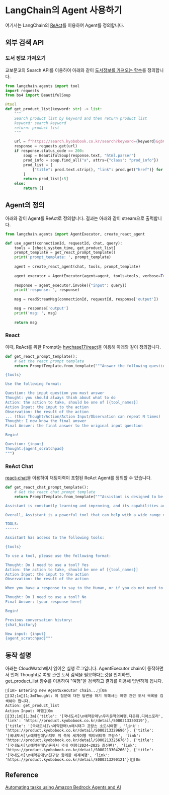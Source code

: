# LangChain의 Agent 사용하기

여기서는 LangChain의 [ReAct](https://python.langchain.com/v0.1/docs/modules/agents/agent_types/react/)를 이용하여 Agent를 정의합니다.


## 외부 검색 API 

### 도서 정보 가져오기

교보문고의 Search API를 이용하여 아래와 같이 [도서정보를 가져오는 함수](https://colab.research.google.com/drive/1juAwGGOEiz7h3XPtCFeRyfDB9hspQdHc?usp=sharing)를 정의합니다.

```python
from langchain.agents import tool
import requests
from bs4 import BeautifulSoup

@tool
def get_product_list(keyword: str) -> list:
    """
    Search product list by keyword and then return product list
    keyword: search keyword
    return: product list
    """

    url = f"https://search.kyobobook.co.kr/search?keyword={keyword}&gbCode=TOT&target=total"
    response = requests.get(url)
    if response.status_code == 200:
        soup = BeautifulSoup(response.text, "html.parser")
        prod_info = soup.find_all("a", attrs={"class": "prod_info"})
        prod_list = [
            {"title": prod.text.strip(), "link": prod.get("href")} for prod in prod_info
        ]
        return prod_list[:5]
    else:
        return []
```

## Agent의 정의

아래와 같이 Agent를 ReAct로 정의합니다. 결과는 아래와 같이 stream으로 출력합니다.

```python
from langchain.agents import AgentExecutor, create_react_agent

def use_agent(connectionId, requestId, chat, query):
    tools = [check_system_time, get_product_list]
    prompt_template = get_react_prompt_template()
    print('prompt_template: ', prompt_template)
    
    agent = create_react_agent(chat, tools, prompt_template)
    
    agent_executor = AgentExecutor(agent=agent, tools=tools, verbose=True)
    
    response = agent_executor.invoke({"input": query})
    print('response: ', response)
    
    msg = readStreamMsg(connectionId, requestId, response['output'])

    msg = response['output']
    print('msg: ', msg)
            
    return msg
```

### React

이때, ReAct를 위한 Prompt는 [hwchase17/react](https://smith.langchain.com/hub/hwchase17/react)을 이용해 아래와 같이 정의합니다.

```python
def get_react_prompt_template():
    # Get the react prompt template
    return PromptTemplate.from_template("""Answer the following questions as best you can. You have access to the following tools:

{tools}

Use the following format:

Question: the input question you must answer
Thought: you should always think about what to do
Action: the action to take, should be one of [{tool_names}]
Action Input: the input to the action
Observation: the result of the action
... (this Thought/Action/Action Input/Observation can repeat N times)
Thought: I now know the final answer
Final Answer: the final answer to the original input question

Begin!

Question: {input}
Thought:{agent_scratchpad}
""")
```


### ReAct Chat

[react-chat](https://smith.langchain.com/hub/hwchase17/react-chat)을 이용하여 채팅이력이 포함된 ReAct Agent를 정의할 수 있습니다.

```python
def get_react_chat_prompt_template():
    # Get the react chat prompt template
    return PromptTemplate.from_template("""Assistant is designed to be able to assist with a wide range of tasks, from answering simple questions to providing in-depth explanations and discussions on a wide range of topics. As a language model, Assistant is able to generate human-like text based on the input it receives, allowing it to engage in natural-sounding conversations and provide responses that are coherent and relevant to the topic at hand.

Assistant is constantly learning and improving, and its capabilities are constantly evolving. It is able to process and understand large amounts of text, and can use this knowledge to provide accurate and informative responses to a wide range of questions. Additionally, Assistant is able to generate its own text based on the input it receives, allowing it to engage in discussions and provide explanations and descriptions on a wide range of topics.

Overall, Assistant is a powerful tool that can help with a wide range of tasks and provide valuable insights and information on a wide range of topics. Whether you need help with a specific question or just want to have a conversation about a particular topic, Assistant is here to assist.

TOOLS:
------

Assistant has access to the following tools:

{tools}

To use a tool, please use the following format:

Thought: Do I need to use a tool? Yes
Action: the action to take, should be one of [{tool_names}]
Action Input: the input to the action
Observation: the result of the action

When you have a response to say to the Human, or if you do not need to use a tool, you MUST use the format:

Thought: Do I need to use a tool? No
Final Answer: [your response here]

Begin!

Previous conversation history:
{chat_history}

New input: {input}
{agent_scratchpad}"""
```



## 동작 설명

아래는 CloudWatch에서 읽어온 실행 로그입니다. AgentExecutor chain이 동작하면서 먼저 Thought로 여행 관련 도서 검색을 필요하다는것을 인지하면, get_product_list 함수를 이용하여 "여행"을 검색하고 결과를 이용해 답변하게 됩니다.

```text
[1m> Entering new AgentExecutor chain...[0m
[32;1m[1;3mThought: 이 질문에 대한 답변을 하기 위해서는 여행 관련 도서 목록을 검색해야 합니다.
Action: get_product_list
Action Input: 여행[0m
[33;1m[1;3m[{'title': '[국내도서]\n예약판매\n우리문학의여행.다문화.디아스포라', 'link': 'https://product.kyobobook.co.kr/detail/S000213330319'}, {'title': '[국내도서]\n예약판매\n해시태그 프랑스 소도시여행', 'link': 'https://product.kyobobook.co.kr/detail/S000213329696'}, {'title': '[국내도서]\n예약판매\n지도 위 쏙쏙 세계여행 액티비티북 프랑스', 'link': 'https://product.kyobobook.co.kr/detail/S000213325676'}, {'title': '[국내도서]\n예약판매\n혼자서 국내 여행(2024~2025 최신판)', 'link': 'https://product.kyobobook.co.kr/detail/S000213304266'}, {'title': '[국내도서]\n예약판매\n친구랑 함께한 세계여행', 'link': 'https://product.kyobobook.co.kr/detail/S000213290121'}][0m
```



## Reference

[Automating tasks using Amazon Bedrock Agents and AI](https://blog.serverlessadvocate.com/automating-tasks-using-amazon-bedrock-agents-and-ai-4b6fb8856589)

